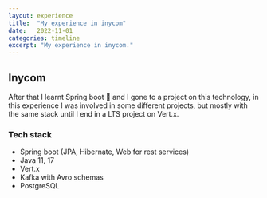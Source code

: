 ```yaml
---
layout: experience
title:  "My experience in inycom"
date:   2022-11-01
categories: timeline
excerpt: "My experience in inycom."
---
```


## Inycom

After that I learnt Spring boot 🍃 and I gone to a project on this technology, in this experience I was involved in some different projects, but mostly with the same stack until I end in a LTS project on Vert.x.

### Tech stack
- Spring boot (JPA, Hibernate, Web for rest services)
- Java 11, 17
- Vert.x
- Kafka with Avro schemas
- PostgreSQL